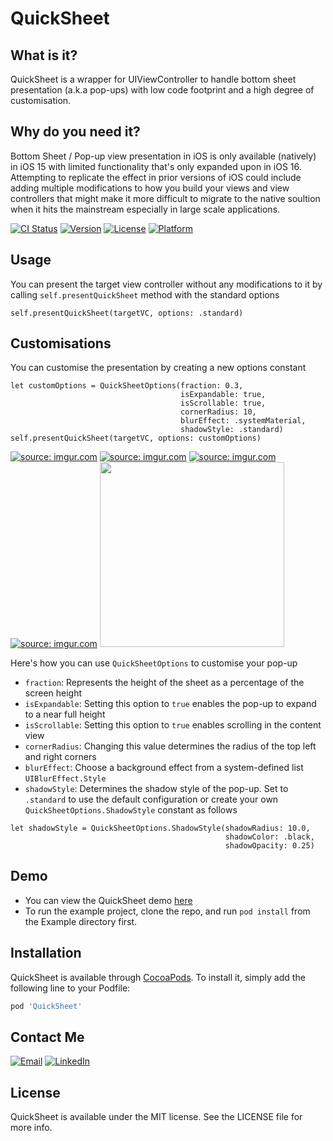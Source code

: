# QuickSheet

## What is it?
QuickSheet is a wrapper for UIViewController to handle bottom sheet presentation (a.k.a pop-ups) with low code footprint and a high degree of customisation.

## Why do you need it?
Bottom Sheet / Pop-up view presentation in iOS is only available (natively) in iOS 15 with limited functionality that's only expanded upon in iOS 16. Attempting to replicate the effect in prior versions of iOS could include adding multiple modifications to how you build your views and view controllers that might make it more difficult to migrate to the native soultion when it hits the mainstream especially in large scale applications.

[![CI Status](https://img.shields.io/travis/Ahmed%20Fathy/QuickSheet.svg?style=flat)](https://travis-ci.org/Ahmed%20Fathy/QuickSheet)
[![Version](https://img.shields.io/cocoapods/v/QuickSheet.svg?style=flat)](https://cocoapods.org/pods/QuickSheet)
[![License](https://img.shields.io/cocoapods/l/QuickSheet.svg?style=flat)](https://cocoapods.org/pods/QuickSheet)
[![Platform](https://img.shields.io/cocoapods/p/QuickSheet.svg?style=flat)](https://cocoapods.org/pods/QuickSheet)

## Usage
You can present the target view controller without any modifications to it by calling `self.presentQuickSheet` method with the standard options
```
self.presentQuickSheet(targetVC, options: .standard)
```

## Customisations
You can customise the presentation by creating a new options constant
```
let customOptions = QuickSheetOptions(fraction: 0.3,
                                      isExpandable: true,
                                      isScrollable: true,
                                      cornerRadius: 10,
                                      blurEffect: .systemMaterial,
                                      shadowStyle: .standard)
self.presentQuickSheet(targetVC, options: customOptions)
```

<a href="https://imgur.com/0liyj16"><img src="https://i.imgur.com/0liyj16l.png" title="source: imgur.com" /></a>
<a href="https://imgur.com/CQ4JYgb"><img src="https://i.imgur.com/CQ4JYgbl.png" title="source: imgur.com" /></a>
<a href="https://imgur.com/5MQ2v4Z"><img src="https://i.imgur.com/5MQ2v4Zl.png" title="source: imgur.com" /></a>
<a href="https://imgur.com/wFHANbD"><img src="https://i.imgur.com/wFHANbDl.png" title="source: imgur.com" /></a>
<img src="https://i.imgur.com/u4XsOX5.gif" width="295.5" />

Here's how you can use `QuickSheetOptions` to customise your pop-up
- `fraction`: Represents the height of the sheet as a percentage of the screen height
- `isExpandable`: Setting this option to `true` enables the pop-up to expand to a near full height
- `isScrollable`: Setting this option to `true` enables scrolling in the content view
- `cornerRadius`: Changing this value determines the radius of the top left and right corners
- `blurEffect`: Choose a background effect from a system-defined list `UIBlurEffect.Style`
- `shadowStyle`: Determines the shadow style of the pop-up. Set to `.standard` to use the default configuration or create your own `QuickSheetOptions.ShadowStyle` constant as follows
```
let shadowStyle = QuickSheetOptions.ShadowStyle(shadowRadius: 10.0,
                                                shadowColor: .black,
                                                shadowOpacity: 0.25)
```

## Demo
- You can view the QuickSheet demo [here](https://www.youtube.com/watch?v=ejKw6xm64LA)
- To run the example project, clone the repo, and run `pod install` from the Example directory first.

## Installation

QuickSheet is available through [CocoaPods](https://cocoapods.org). To install
it, simply add the following line to your Podfile:

```ruby
pod 'QuickSheet'
```

## Contact Me
[![Email](https://img.shields.io/badge/Gmail-D14836?style=for-the-badge&logo=gmail&logoColor=white)](mailto:ahmedfathy.mha@gmail.com)
[![LinkedIn](https://img.shields.io/badge/LinkedIn-0077B5?style=for-the-badge&logo=linkedin&logoColor=white)](https://www.linkedin.com/in/ahmedfathy-mha/)

## License

QuickSheet is available under the MIT license. See the LICENSE file for more info.
